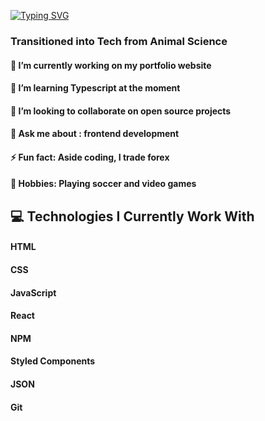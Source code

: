 [![Typing SVG](https://readme-typing-svg.herokuapp.com?size=48&duration=5010&color=00C5FF&background=6F76FF06&center=true&vCenter=true&width=750&height=110&lines=Hello+there👋%2C;I'm+Michael+😎;A+FRONTEND+DEVELOPER;Welcome+to+my+github+profile)](https://git.io/typing-svg)

### Transitioned into Tech from Animal Science
#### 🔭 I’m currently working on my portfolio website
#### 🌱 I’m learning Typescript at the moment
#### 👯 I’m looking to collaborate on open source projects
#### 💬 Ask me about : frontend development
#### ⚡ Fun fact: Aside coding, I trade forex
#### 🤟 Hobbies: Playing soccer and video games



## 💻 Technologies I Currently Work With
#### HTML 
#### CSS 
#### JavaScript
#### React
#### NPM
#### Styled Components
#### JSON
#### Git
